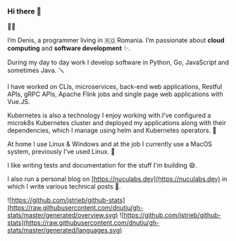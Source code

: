 ### Hi there 👋

🧑‍💻

I’m Denis, a programmer living in 🇷🇴 Romania. I’m passionate about **cloud computing** and **software development** ✨.

During my day to day work I develop software in Python, Go, JavaScript and sometimes Java. 🪛

I have worked on CLIs, microservices, back-end web applications, Restful APIs, gRPC APIs, Apache Flink jobs and single page web applications with Vue.JS. 

Kubernetes is also a technology I enjoy working with.I’ve configured a microk8s Kubernetes cluster and deployed my applications along with their dependencies, which I manage using helm and Kubernetes operators. 🚀

At home I use Linux & Windows and at the job I currently use a MacOS system, previously I've used Linux. 👾

I like writing tests and documentation for the stuff I'm building 😄. 

I also run a personal blog on [https://nuculabs.dev](https://nuculabs.dev) in which I write various technical posts 💬.

![https://github.com/jstrieb/github-stats](https://raw.githubusercontent.com/dnutiu/gh-stats/master/generated/overview.svg)
![https://github.com/jstrieb/github-stats](https://raw.githubusercontent.com/dnutiu/gh-stats/master/generated/languages.svg)

<!--
**dnutiu/dnutiu** is a ✨ _special_ ✨ repository because its `README.md` (this file) appears on your GitHub profile.

Here are some ideas to get you started:

- 🔭 I’m currently working on ...
- 🌱 I’m currently learning ...
- 👯 I’m looking to collaborate on ...
- 🤔 I’m looking for help with ...
- 💬 Ask me about ...
- 📫 How to reach me: ...
- 😄 Pronouns: ...
- ⚡ Fun fact: ...
-->
